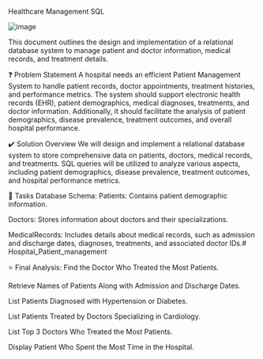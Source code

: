 Healthcare Management SQL

![image](https://github.com/user-attachments/assets/f05f64e2-b7c6-4529-8b23-b2abe9cbf6c9)

This document outlines the design and implementation of a relational database system to manage patient and doctor information, medical records, and treatment details.

❓ Problem Statement
A hospital needs an efficient Patient Management System to handle patient records, doctor appointments, treatment histories, and performance metrics. The system should support electronic health records (EHR), patient demographics, medical diagnoses, treatments, and doctor information. Additionally, it should facilitate the analysis of patient demographics, disease prevalence, treatment outcomes, and overall hospital performance.

✔️ Solution Overview
We will design and implement a relational database system to store comprehensive data on patients, doctors, medical records, and treatments. SQL queries will be utilized to analyze various aspects, including patient demographics, disease prevalence, treatment outcomes, and hospital performance metrics.

🎯 Tasks
Database Schema:
Patients: Contains patient demographic information.

Doctors: Stores information about doctors and their specializations.

MedicalRecords: Includes details about medical records, such as admission and discharge dates, diagnoses, treatments, and associated doctor IDs.# Hospital_Patient_management

⭐ Final Analysis:
Find the Doctor Who Treated the Most Patients.

Retrieve Names of Patients Along with Admission and Discharge Dates.

List Patients Diagnosed with Hypertension or Diabetes.

List Patients Treated by Doctors Specializing in Cardiology.

List Top 3 Doctors Who Treated the Most Patients.

Display Patient Who Spent the Most Time in the Hospital.

